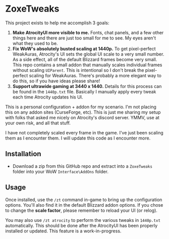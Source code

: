 # ZoxeTweaks

This project exists to help me accomplish 3 goals:

  1. **Make AtrocityUI more visible to me.**  Fonts, chat panels, and a few other things here and there are just too small for me to see.  My eyes aren't what they used to be.
  2. **Fix WoW's absolutely busted scaling at 1440p.**  To get pixel-perfect WeakAuras, Atrocity's UI sets the global UI scale to a very small number.  As a side effect, all of the default Blizzard frames become very small.  This repo contains a small addon that manually scales individual frames without scaling `UIParent`.  This is intentional so I don't break the pixel-perfect scaling for WeakAuras.  There's probably a more elegant way to do this, so if you have ideas please share!
  3. **Support ultrawide gaming at 3440 x 1440.**  Details for this process can be found in the `1440p.txt` file.  Basically I manually apply every tweak each time Atrocity updates his UI.

This is a personal configuration + addon for my scenario.  I'm not placing this on any addon sites (CurseForge, etc).  This is just me sharing my setup with folks that asked me nicely on Atrocity's discord server.  YMMV, use at your own risk, and all that stuff.

I have not completely scaled every frame in the game.  I've just been scaling them as I encounter them.  I will update this code as I encounter more.

## Installation

- Download a zip from this GitHub repo and extract into a `ZoxeTweaks` folder into your WoW `Interface\AddOns` folder.

## Usage

Once installed, use the `/zt` command in-game to bring up the configuration options.  You'll also find it in the default Blizzard addon options.  If you chose to change the **scale factor**, please remember to reload your UI (or relog).

You may also use `/zt atrocity` to perform the various tweaks in `1440p.txt` automatically.  This should be done after the AtrocityUI has been properly installed or updated.  This feature is a work-in-progress.
